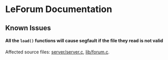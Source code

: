 # LeForum Documentation
## Known Issues
#### All the `load()` functions will cause segfault if the file they read is not valid
Affected source files: [server/server.c](/src/server/server.c), [lib/forum.c](/src/lib/forum.c).

